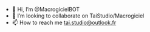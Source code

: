 - 👋 Hi, I’m @MacrogicielBOT
- 💞️ I’m looking to collaborate on TaiStudio/Macrogiciel
- 📫 How to reach me <tai.studio@outlook.fr>

